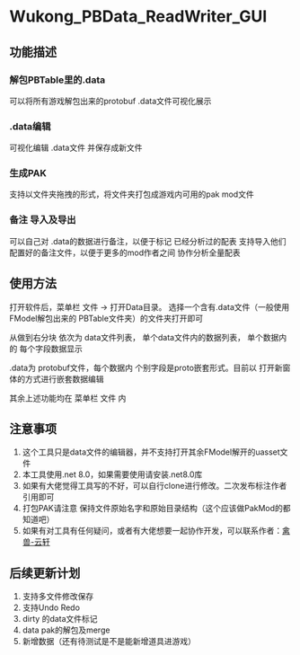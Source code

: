 # Wukong_PBData_ReadWriter_GUI

## 功能描述

### 解包PBTable里的.data
可以将所有游戏解包出来的protobuf .data文件可视化展示

### .data编辑
可视化编辑 .data文件 并保存成新文件

### 生成PAK
支持以文件夹拖拽的形式，将文件夹打包成游戏内可用的pak mod文件

### 备注 导入及导出
可以自己对 .data的数据进行备注，以便于标记 已经分析过的配表
支持导入他们配置好的备注文件，以便于更多的mod作者之间 协作分析全量配表

## 使用方法

打开软件后，菜单栏 文件 -> 打开Data目录。 选择一个含有.data文件（一般使用 FModel解包出来的 PBTable文件夹）的文件夹打开即可

从做到右分块 依次为 data文件列表， 单个data文件内的数据列表， 单个数据内的 每个字段数据显示

.data为 protobuf文件，每个数据内 个别字段是proto嵌套形式。目前以 打开新窗体的方式进行嵌套数据编辑

其余上述功能均在 菜单栏 文件 内

## 注意事项

1. 这个工具只是data文件的编辑器，并不支持打开其余FModel解开的uasset文件
2. 本工具使用.net 8.0，如果需要使用请安装.net8.0库
3. 如果有大佬觉得工具写的不好，可以自行clone进行修改。二次发布标注作者引用即可
4. 打包PAK请注意 保持文件原始名字和原始目录结构（这个应该做PakMod的都知道吧）
5. 如果有对工具有任何疑问，或者有大佬想要一起协作开发，可以联系作者：[禽兽-云轩](https://space.bilibili.com/8729996)

## 后续更新计划

1. 支持多文件修改保存
2. 支持Undo Redo
3. dirty 的data文件标记
4. data pak的解包及merge
5. 新增数据（还有待测试是不是能新增道具进游戏）